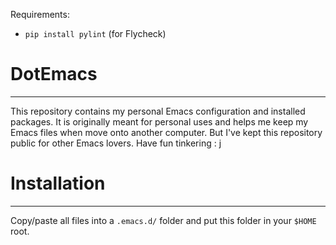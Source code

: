 Requirements:

+ `pip install pylint` (for Flycheck)

# DotEmacs
---

This repository contains my personal Emacs configuration and installed packages. It is originally meant for personal uses and helps me keep my Emacs files when move onto another computer. But I've kept this repository public for other Emacs lovers. Have fun tinkering : j

# Installation
---

Copy/paste all files into a `.emacs.d/` folder and put this folder in your `$HOME` root.
